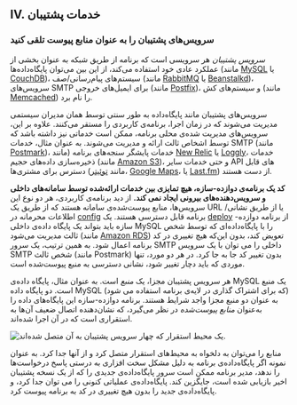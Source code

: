 ## IV. خدمات پشتیبان
### سرویس‌های پشتیبان را به عنوان منابع پیوست تلقی کنید

*سرویس پشتیبان* هر سرویسی است که برنامه از طریق شبکه به عنوان بخشی از عملکرد عادی خود استفاده می‌کند، از این بین می‌توان پایگاه‌داده‌ها (مانند [MySQL](http://dev.mysql.com/) یا [CouchDB](http://couchdb.apache.org/))، سیستم‌های پیام‌رسانی/صف (مانند [RabbitMQ](http://www.rabbitmq.com/) یا [Beanstalkd](https://beanstalkd.github.io))، سرویس‌های SMTP برای ایمیل‌های خروجی (مانند [Postfix](http://www.postfix.org/ ))، و سیستم‌های کش (مانند [Memcached](http://memcached.org/)) را نام برد.

سرویس‌های پشتیبان مانند پایگاه‌داده به طور سنتی توسط همان مدیران سیستمی مدیریت می‌شوند که در زمان اجرا، برنامه‌ی کاربردی را مستقر می‌کنند. علاوه بر این، سرویس‌های مدیریت شده‌ی محلی برنامه، ممکن است خدماتی نیز داشته باشد که توسط اشخاص ثالث ارائه و مدیریت می‌شوند. به عنوان مثال، خدمات SMTP (مانند [Postmark](http://postmarkapp.com/))، خدمات پایشگر سنجه‌های برنامه (مانند [New Relic](http://newrelic.com/) یا [Loggly](http://www.loggly.com/)، خدمات ذخیره‌سازی داده‌های حجیم (مانند [Amazon S3](http://aws.amazon.com/s3/))، و حتی خدمات سایر API های قابل دسترس برای مشتری‌ها (مانند [توئیتر](http://dev.twitter.com/)، [Google Maps](https://developers.google.com/maps/)، یا [Last.fm](http://www.last.fm/api )) از دست هستند.

**کد یک برنامه‌ی دوازده-سازه، هیچ تمایزی بین خدمات ارائه‌شده توسط سامانه‌های داخلی و سرویس‌دهنده‌های بیرونی ایجاد نمی کند.** از دید برنامه‌ی کاربردی، هر دو نوع این سرویس‌ها، منابع پیوست‌شده‌ی سامانه هستند که از طریق یک URL یا از طریق نشانی/اطلاعات محرمانه در [config](./config) برنامه قابل دسترسی هستند. یک [deploy](./codebase) از برنامه دوازده-سازه باید بتواند یک پایگاه داده‌ی داخلی MySQL را با پایگاه‌داده‌ای که توسط شخص ثالث مدیریت می‌شود (مانند [Amazon RDS](http://aws.amazon.com/rds/)) تعویض کند، بدون این‌که هیچ تغییری در کد برنامه اعمال شود. به همین ترتیب، یک سرور SMTP داخلی را می توان با یک سرویس SMTP شخص ثالث (مانند Postmark) بدون تغییر کد جا به جا کرد. در هر دو مورد، تنها موردی که باید دچار تغییر شود، نشانی دسترسی به منبع پیوست‌شده است.

هر سرویس پشتیبان مجزا، یک *منبع* است. به عنوان مثال، پایگاه داده‌ی MySQL یک منبع است. دو پایگاه داده MySQL (که برای اشتراک گذاری در لایه‌ی برنامه استفاده می شود) به عنوان دو منبع مجزا واجد شرایط هستند. برنامه دوازده-سازه این پایگاه‌های داده را به‌عنوان *منابع پیوست‌شده* در نظر می‌گیرد، که نشان‌دهنده اتصال ضعیف آن‌ها به استقراری است که در آن اجرا شده‌اند.

<img src="/images/attached-resources.png" class="full" alt="یک محیط استقرار که چهار سرویس پشتیبان به آن متصل شده‌اند." />

منابع را می‌توان به دلخواه به محیط‌های استقرار متصل کرد و از آنها جدا کرد. به عنوان نمونه اگر پایگاه‌داده‌ی برنامه به دلیل مشکل سخت افزاری به درستی پاسخ درخواست‌ها را ندهد، مدیر برنامه ممکن است سرور پایگاه‌داده‌ی جدیدی را که از یک نسخه پشتیبان اخیر بازیابی شده است، جایگزین کند. پایگاه‌داده‌ی عملیاتی کنونی را می توان جدا کرد، و پایگاه‌داده‌ی جدید را بدون هیچ تغییری در کد به برنامه پیوست کرد.

